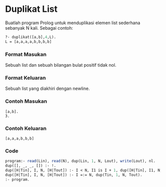 # Duplikat List

Buatlah program Prolog untuk menduplikasi elemen list sederhana sebanyak N kali. Sebagai contoh:

```pl
?- duplikat([a,b],4,L).
L = [a,a,a,a,b,b,b,b]
```

### Format Masukan

Sebuah list dan sebuah bilangan bulat positif tidak nol.

### Format Keluaran

Sebuah list yang diakhiri dengan newline.

### Contoh Masukan
```
[a,b].
3.
```
### Contoh Keluaran
```
[a,a,a,b,b,b]
```
### Code

```pl
program:- read(Lin), read(N), dup(Lin, 1, N, Lout), write(Lout), nl.
dup([], _, _, []) :- !.
dup([H|Tin], I, N, [H|Tout]) :- I < N, I1 is I + 1, dup([H|Tin], I1, N, Tout).
dup([H|Tin], I, N, [H|Tout]) :- I =:= N, dup(Tin, 1, N, Tout).
:- program.
```
